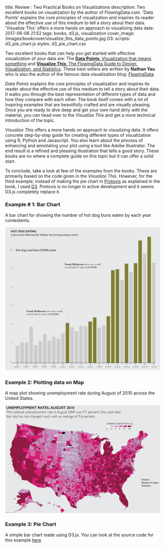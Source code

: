 title: Review : Two Practical Books on Visualizations
description: Two excellent books on visualization by the author of FlowingData.com. 'Data Points' explains the core principles of visualization and inspires its reader about the effective use of this medium to tell a story about their data. 'Visualize This' offers a more hands on approach to visualizing data
date: 2017-06-06 21:52
tags: books, d3.js, visualization
cover_image: /images/bookcover/visualize_this_data_points.jpg
D3:
scripts: d3_pie_chart.js
styles: d3_pie_chart.css

Two excellent books that can help you get started with effective visualization of your data are: The [**Data Points**: Visualization that means something](https://www.amazon.com/gp/product/111846219X) and [**Visualize This**: The FlowingData Guide to Design, Visualization, and Statistics](https://www.amazon.com/gp/product/0470944889). These best sellers are written by **Nathan Yau** who is also the author of the famous data visualization blog:  [FlowingData](http://flowingdata.com/). 

*Data Points* explains the core principles of visualization and inspires its reader about the effective use of this medium to tell a story about their data. It walks you through the best representation of different types of data and how they compare with each other. The book itself comes with a lot of inspiring examples that are beautifully crafted and are visually pleasing. Once you are ready to dive deep and get your own hand dirty with the material, you can head over to the *Visualize This* and get a more technical introduction of the topic. 

*Visualize This* offers a more hands on approach to visualizing data. It offers concrete step-by-step guide for creating different types of visualization using R, Python and Javascript. You also learn about the process of enhancing and annotating your plot using a tool like Adobe Illustrator. The end result is a refined and pleasing illustration that tells a good story. These books are no where a complete guide on this topic but it can offer a solid start. 

To conclude, take a look at few of the examples from the books. These are primarily based on the code given in the *Visualize This*. However, for the third example, instead of making the pie chart in [Protovis](http://mbostock.github.io/protovis/) as explained in the book, I used [D3](https://d3js.org/). Protovis is no longer in active development and it seems D3.js completely replace it. 

### Example # 1: Bar Chart

A bar chart for showing the number of hot dog buns eaten by each year contestents.

![post](/images/visualize-this-nathan-yau/hotdogcontest_ai.png)

### Example 2: Plotting data on Map

A map plot showing unemployment rate during August of 2010 across the United States. 

![post](/images/visualize-this-nathan-yau/unemployment.png)

### Example 3: Pie Chart

A simple bar chart made using D3.js. You can look at the source code for this example [here](https://gist.github.com/n-log-n/7b2573a52072aae8da1fb7569bcb4ce7)

<div class="d3-chart"></div>
